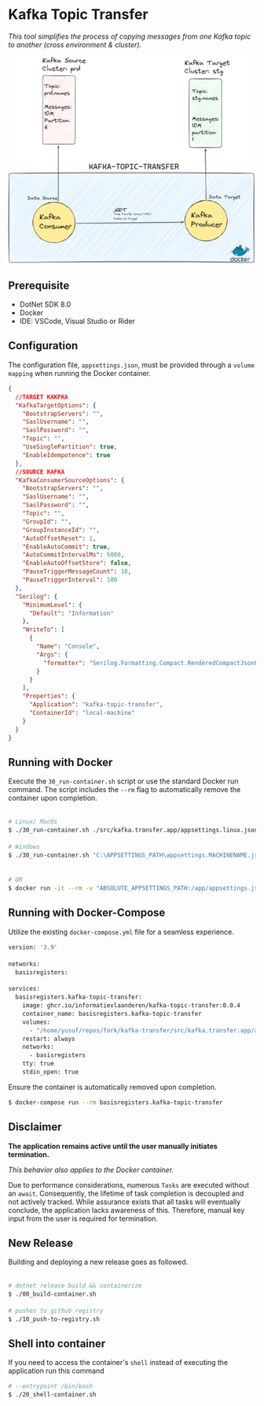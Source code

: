 # Kafka Topic Transfer

*This tool simplifies the process of copying messages from one Kafka topic to another (cross environment & cluster).*

![Illustration](illustration.png)

## Prerequisite
  - DotNet SDK 8.0
  - Docker
  - IDE: VSCode, Visual Studio or Rider

## Configuration

The configuration file, `appsettings.json`, must be provided through a `volume mapping` when running the Docker container.

```json
{
  //TARGET KAKFKA
  "KafkaTargetOptions": {
    "BootstrapServers": "",
    "SaslUsername": "",
    "SaslPassword": "",
    "Topic": "",
    "UseSinglePartition": true,
    "EnableIdempotence": true
  },
  //SOURCE KAFKA
  "KafkaConsumerSourceOptions": {
    "BootstrapServers": "",
    "SaslUsername": "",
    "SaslPassword": "",
    "Topic": "",
    "GroupId": "",
    "GroupInstanceId": "",
    "AutoOffsetReset": 1,
    "EnableAutoCommit": true,
    "AutoCommitIntervalMs": 5000,
    "EnableAutoOffsetStore": false,
    "PauseTriggerMessageCount": 10,
    "PauseTriggerInterval": 100
  },
  "Serilog": {
    "MinimumLevel": {
      "Default": "Information"
    },
    "WriteTo": [
      {
        "Name": "Console",
        "Args": {
          "formatter": "Serilog.Formatting.Compact.RenderedCompactJsonFormatter, Serilog.Formatting.Compact"
        }
      }
    ],
    "Properties": {
      "Application": "kafka-topic-transfer",
      "ContainerId": "local-machine"
    }
  }
}
```


## Running with Docker

Execute the `30_run-container.sh` script or use the standard Docker run command. The script includes the `--rm` flag to automatically remove the container upon completion.

```sh

# Linux/ MacOs
$ ./30_run-container.sh ./src/kafka.transfer.app/appsettings.linux.json

# Windows
$ ./30_run-container.sh "C:\APPSETTINGS_PATH\appsettings.MACHINENAME.json"


# OR
$ docker run -it --rm -v "ABSOLUTE_APPSETTINGS_PATH:/app/appsettings.json" ghcr.io/informatievlaanderen/kafka-topic-transfer:0.0.4
```

## Running with Docker-Compose


Utilize the existing `docker-compose.yml` file for a seamless experience.

```sh
version: '3.9'

networks:
  basisregisters:

services:
  basisregisters.kafka-topic-transfer:
    image: ghcr.io/informatievlaanderen/kafka-topic-transfer:0.0.4
    container_name: basisregisters.kafka-topic-transfer
    volumes:
      - "/home/yusuf/repos/fork/kafka-transfer/src/kafka.transfer.app/appsettings.linux.json:/app/appsettings.json"
    restart: always
    networks:
      - basisregisters
    tty: true
    stdin_open: true
```

Ensure the container is automatically removed upon completion.

```sh 
$ docker-compose run --rm basisregisters.kafka-topic-transfer
```

## Disclaimer

**The application remains active until the user manually initiates termination.**

*This behavior also applies to the Docker container.*

Due to performance considerations, numerous `Tasks` are executed without an `await`. Consequently, the lifetime of task completion is decoupled and not actively tracked. While assurance exists that all tasks will eventually conclude, the application lacks awareness of this. Therefore, manual key input from the user is required for termination.


## New Release

Building and deploying a new release goes as followed.

```sh

# dotnet release build && containerize
$ ./00_build-container.sh

# pushes to github registry
$ ./10_push-to-registry.sh

```

## Shell into container

If you need to access the container's `shell` instead of executing the application run this command

```sh
# --entrypoint /bin/bash
$ ./20_shell-container.sh
```